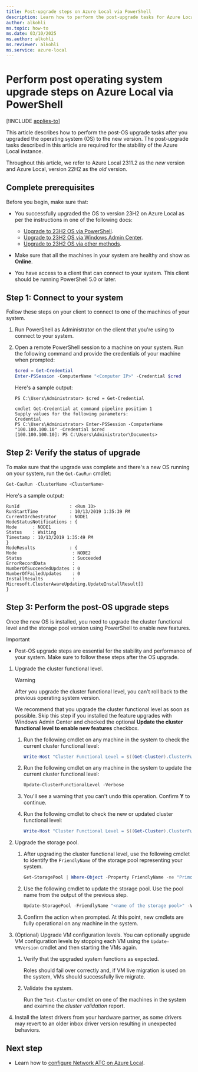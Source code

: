 ```yaml
---
title: Post-upgrade steps on Azure Local via PowerShell
description: Learn how to perform the post-upgrade tasks for Azure Local using PowerShell.
author: alkohli
ms.topic: how-to
ms.date: 03/10/2025
ms.author: alkohli
ms.reviewer: alkohli
ms.service: azure-local
---
```


# Perform post operating system upgrade steps on Azure Local via PowerShell

[!INCLUDE [applies-to](../includes/hci-applies-to-23h2-22h2.md)]

This article describes how to perform the post-OS upgrade tasks after you upgraded the operating system (OS) to the new version. The post-upgrade tasks described in this article are required for the stability of the Azure Local instance.

Throughout this article, we refer to Azure Local 2311.2 as the *new* version and Azure Local, version 22H2 as the *old* version.

## Complete prerequisites

Before you begin, make sure that:

- You successfully upgraded the OS to version 23H2 on Azure Local as per the instructions in one of the following docs:

   - [Upgrade to 23H2 OS via PowerShell](./upgrade-22h2-to-23h2-powershell.md).
   - [Upgrade to 23H2 OS via Windows Admin Center](./upgrade-22h2-to-23h2-windows-admin-center.md).
   - [Upgrade to 23H2 OS via other methods](./upgrade-22h2-to-23h2-other-methods.md).

- Make sure that all the machines in your system are healthy and show as **Online**.
- You have access to a client that can connect to your system. This client should be running PowerShell 5.0 or later.

## Step 1: Connect to your system

Follow these steps on your client to connect to one of the machines of your system.

1. Run PowerShell as Administrator on the client that you're using to connect to your system.
2. Open a remote PowerShell session to a machine on your system. Run the following command and provide the credentials of your machine when prompted:

   ```powershell
   $cred = Get-Credential
   Enter-PSSession -ComputerName "<Computer IP>" -Credential $cred 
   ```
   
   Here's a sample output:

   ```Console
   PS C:\Users\Administrator> $cred = Get-Credential
   
   cmdlet Get-Credential at command pipeline position 1
   Supply values for the following parameters:
   Credential
   PS C:\Users\Administrator> Enter-PSSession -ComputerName "100.100.100.10" -Credential $cred 
   [100.100.100.10]: PS C:\Users\Administrator\Documents>
   ```

## Step 2: Verify the status of upgrade

To make sure that the upgrade was complete and there's a new OS running on your system, run the `Get-CauRun` cmdlet:

```PowerShell
Get-CauRun -ClusterName <ClusterName>
```

Here's a sample output: <!--ASK-->

```output
RunId                   : <Run ID> 
RunStartTime            : 10/13/2019 1:35:39 PM 
CurrentOrchestrator     : NODE1 
NodeStatusNotifications : { 
Node      : NODE1 
Status    : Waiting 
Timestamp : 10/13/2019 1:35:49 PM 
} 
NodeResults             : { 
Node                     : NODE2 
Status                   : Succeeded 
ErrorRecordData          : 
NumberOfSucceededUpdates : 0 
NumberOfFailedUpdates    : 0 
InstallResults           : Microsoft.ClusterAwareUpdating.UpdateInstallResult[] 
}
```

## Step 3: Perform the post-OS upgrade steps

Once the new OS is installed, you need to upgrade the cluster functional level and the storage pool version using PowerShell to enable new features.

> [!IMPORTANT]
> - Post-OS upgrade steps are essential for the stability and performance of your system. Make sure to follow these steps after the OS upgrade.

1. Upgrade the cluster functional level.

   > [!WARNING]
   > After you upgrade the cluster functional level, you can't roll back to the previous operating system version.

   We recommend that you upgrade the cluster functional level as soon as possible. Skip this step if you installed the feature upgrades with Windows Admin Center and checked the optional **Update the cluster functional level to enable new features** checkbox.

   1. Run the following cmdlet on any machine in the system to check the current cluster functional level:

      ```PowerShell
      Write-Host "Cluster Functional Level = $((Get-Cluster).ClusterFunctionalLevel)"
      ```

   1. Run the following cmdlet on any machine in the system to update the current cluster functional level:

      ```powershell
      Update-ClusterFunctionalLevel -Verbose   
      ```

   1. You'll see a warning that you can't undo this operation. Confirm **Y** to continue.

   1. Run the following cmdlet to check the new or updated cluster functional level:

      ```powershell
      Write-Host "Cluster Functional Level = $((Get-Cluster).ClusterFunctionalLevel)"
      ```

1. Upgrade the storage pool.

   1. After upgrading the cluster functional level, use the following cmdlet to identify the `FriendlyName` of the storage pool representing your system.

      ```PowerShell
      Get-StoragePool | Where-Object -Property FriendlyName -ne "Primordial"
      ```

   1. Use the following cmdlet to update the storage pool. Use the pool name from the output of the previous step.

      ```PowerShell
      Update-StoragePool -FriendlyName "<name of the storage pool>" -Verbose
      ```

   1. Confirm the action when prompted. At this point, new cmdlets are fully operational on any machine in the system.

1. (Optional) Upgrade VM configuration levels. You can optionally upgrade VM configuration levels by stopping each VM using the `Update-VMVersion` cmdlet and then starting the VMs again.

   1. Verify that the upgraded system functions as expected.

       Roles should fail over correctly and, if VM live migration is used on the system, VMs should successfully live migrate.

   1. Validate the system.

       Run the `Test-Cluster` cmdlet on one of the machines in the system and examine the *cluster validation* report.

1. Install the latest drivers from your hardware partner, as some drivers may revert to an older inbox driver version resulting in unexpected behaviors.  

## Next step

- Learn how to [configure Network ATC on Azure Local](./install-enable-network-atc.md).
